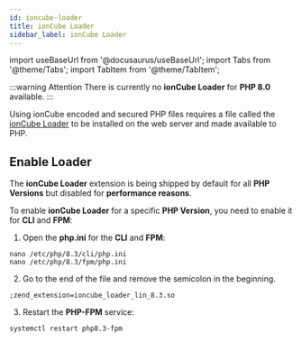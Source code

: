 ```yaml
---
id: ioncube-loader
title: ionCube Loader
sidebar_label: ionCube Loader
---
```


import useBaseUrl from '@docusaurus/useBaseUrl';
import Tabs from '@theme/Tabs';
import TabItem from '@theme/TabItem';

:::warning Attention
There is currently no **ionCube Loader** for **PHP 8.0** available.
:::

Using ionCube encoded and secured PHP files requires a file called the [ionCube Loader](https://www.ioncube.com/) to be installed on the web server and made available to PHP.

## Enable Loader

The **ionCube Loader** extension is being shipped by default for all **PHP Versions** but disabled for **performance reasons**.

To enable **ionCube Loader** for a specific **PHP Version**, you need to enable it for **CLI** and **FPM**: 

1. Open the **php.ini** for the **CLI** and **FPM**:

```
nano /etc/php/8.3/cli/php.ini
nano /etc/php/8.3/fpm/php.ini
```

2. Go to the end of the file and remove the semicolon in the beginning.

```
;zend_extension=ioncube_loader_lin_8.3.so
```

3. Restart the **PHP-FPM** service:

```
systemctl restart php8.3-fpm
```
